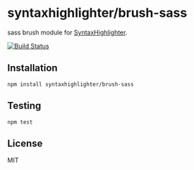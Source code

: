 # syntaxhighlighter/brush-sass

sass brush module for [SyntaxHighlighter](https://github.com/syntaxhighlighter).

[![Build Status](https://travis-ci.org/alexgorbatchev/brush-sass.svg)](https://travis-ci.org/alexgorbatchev/brush-sass)

## Installation

    npm install syntaxhighlighter/brush-sass

## Testing

    npm test

## License

MIT
